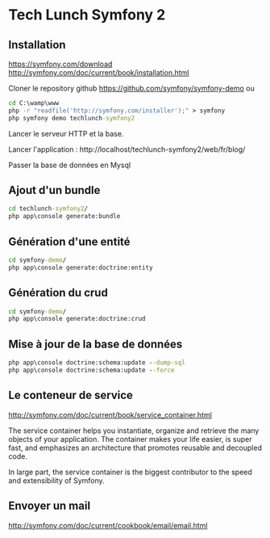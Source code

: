 Tech Lunch Symfony 2
====================

Installation
------------
https://symfony.com/download
http://symfony.com/doc/current/book/installation.html

Cloner le repository github https://github.com/symfony/symfony-demo
ou
```cmd
cd C:\wamp\www
php -r "readfile('http://symfony.com/installer');" > symfony
php symfony demo techlunch-symfony2
```

Lancer le serveur HTTP et la base.

Lancer l'application :
http://localhost/techlunch-symfony2/web/fr/blog/

Passer la base de données en Mysql


Ajout d'un bundle
-----
```cmd
cd techlunch-symfony2/
php app\console generate:bundle
```

Génération d'une entité
-----
```cmd
cd symfony-demo/
php app\console generate:doctrine:entity
```

Génération du crud
-----
```cmd
cd symfony-demo/
php app\console generate:doctrine:crud
```


Mise à jour de la base de données
-----
```cmd
php app\console doctrine:schema:update --dump-sql
php app\console doctrine:schema:update --force
```

Le conteneur de service
-----
http://symfony.com/doc/current/book/service_container.html

The service container helps you instantiate, organize and retrieve the many objects of your application.
The container makes your life easier, is super fast, and emphasizes an architecture that promotes reusable and decoupled code.

In large part, the service container is the biggest contributor to the speed and extensibility of Symfony.

Envoyer un mail
-----
http://symfony.com/doc/current/cookbook/email/email.html